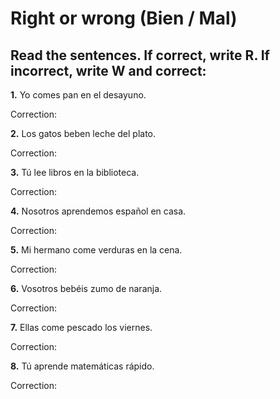 # Right or wrong (Bien / Mal)

## Read the sentences. If correct, write R. If incorrect, write W and correct:

**1.** Yo comes pan en el desayuno. 

   Correction: <div class="answer-line-long"></div>

**2.** Los gatos beben leche del plato. 

   Correction: <div class="answer-line-long"></div>

**3.** Tú lee libros en la biblioteca. 

   Correction: <div class="answer-line-long"></div>

**4.** Nosotros aprendemos español en casa. 

   Correction: <div class="answer-line-long"></div>

**5.** Mi hermano come verduras en la cena. 

   Correction: <div class="answer-line-long"></div>

**6.** Vosotros bebéis zumo de naranja. 

   Correction: <div class="answer-line-long"></div>

**7.** Ellas come pescado los viernes. 

   Correction: <div class="answer-line-long"></div>

**8.** Tú aprende matemáticas rápido. 

   Correction: <div class="answer-line-long"></div>